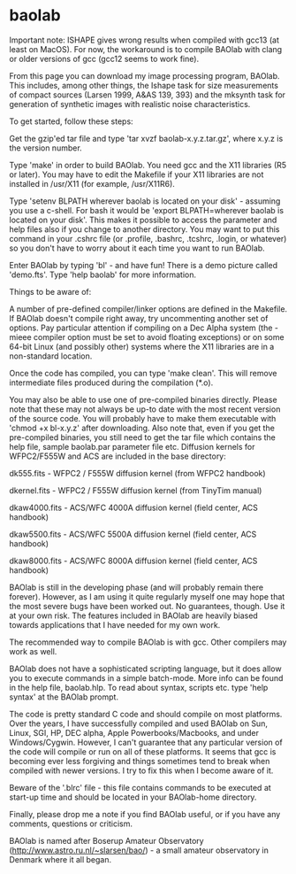 # baolab

Important note: ISHAPE gives wrong results when compiled with gcc13 (at least on MacOS). For now, the workaround is to compile BAOlab with clang or older versions of gcc (gcc12 seems to work fine).

From this page you can download my image processing program, BAOlab. This includes, among other things, the Ishape task for size measurements of compact sources (Larsen 1999, A&AS 139, 393) and the mksynth task for generation of synthetic images with realistic noise characteristics.

To get started, follow these steps:

Get the gzip'ed tar file and type 'tar xvzf baolab-x.y.z.tar.gz', where x.y.z is the version number.

Type 'make' in order to build BAOlab. You need gcc and the X11 libraries (R5 or later). You may have to edit the Makefile if your X11 libraries are not installed in /usr/X11 (for example, /usr/X11R6).

Type 'setenv BLPATH wherever baolab is located on your disk' - assuming you use a c-shell. For bash it would be 'export BLPATH=wherever baolab is located on your disk'. This makes it possible to access the parameter and help files also if you change to another directory. You may want to put this command in your .cshrc file (or .profile, .bashrc, .tcshrc, .login, or whatever) so you don't have to worry about it each time you want to run BAOlab.
  
Enter BAOlab by typing 'bl' - and have fun! There is a demo picture called 'demo.fts'. Type 'help baolab' for more information.

Things to be aware of:

A number of pre-defined compiler/linker options are defined in the Makefile. If BAOlab doesn't compile right away, try uncommenting another set of options. Pay particular attention if compiling on a Dec Alpha system (the -mieee compiler option must be set to avoid floating exceptions) or on some 64-bit Linux (and possibly other) systems where the X11 libraries are in a non-standard location.

Once the code has compiled, you can type 'make clean'. This will remove intermediate files produced during the compilation (*.o).

You may also be able to use one of pre-compiled binaries directly. Please note that these may not always be up-to date with the most recent version of the source code. You will probably have to make them executable with 'chmod +x bl-x.y.z' after downloading. Also note that, even if you get the pre-compiled binaries, you still need to get the tar file which contains the help file, sample baolab.par parameter file etc.
Diffusion kernels for WFPC2/F555W and ACS are included in the base directory:

  dk555.fits    - WFPC2 / F555W diffusion kernel (from WFPC2 handbook)
  
  dkernel.fits  - WFPC2 / F555W diffusion kernel (from TinyTim manual)
  
  dkaw4000.fits - ACS/WFC 4000A diffusion kernel (field center, ACS handbook)
  
  dkaw5500.fits - ACS/WFC 5500A diffusion kernel (field center, ACS handbook)
  
  dkaw8000.fits - ACS/WFC 8000A diffusion kernel (field center, ACS handbook)

BAOlab is still in the developing phase (and will probably remain there forever). However, as I am using it quite regularly myself one may hope that the most severe bugs have been worked out. No guarantees, though. Use it at your own risk. The features included in BAOlab are heavily biased towards applications that I have needed for my own work.

The recommended way to compile BAOlab is with gcc. Other compilers may work as well.

BAOlab does not have a sophisticated scripting language, but it does allow you to execute commands in a simple batch-mode.  More info can be found in the help file, baolab.hlp. To read about syntax, scripts etc. type 'help syntax' at the BAOlab prompt.

The code is pretty standard C code and should compile on most platforms. Over the years, I have successfully compiled and used BAOlab on Sun, Linux, SGI, HP, DEC alpha, Apple Powerbooks/Macbooks, and under Windows/Cygwin. However, I can't guarantee that any particular version of the code will compile or run on all of these platforms. It seems that gcc is becoming ever less forgiving and things sometimes tend to break when compiled with newer versions. I try to fix this when I become aware of it. 

Beware of the '.blrc' file - this file contains commands to be executed at start-up time and should be located in your BAOlab-home directory.

Finally, please drop me a note if you find BAOlab useful, or if you have any comments, questions or criticism.

BAOlab is named after Boserup Amateur Observatory (http://www.astro.ru.nl/~slarsen/bao/) - a small amateur observatory in Denmark where it all began.
